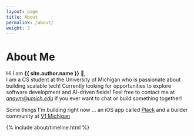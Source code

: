 ```yaml
---
layout: page
title: About
permalink: /about/
weight: 3
---
```


# **About Me**

Hi I am **{{ site.author.name }}** :wave:,<br>
 I am a CS student at the University of Michigan who is passionate about building scalable tech! Currently looking for opportunities to explore software development and AI-driven fields! Feel free to contact me at [*anaym@umich.edu*](mailto:anaym@umich.edu) if you ever want to chat or build something together!

 Some things I'm building right now ...
 an iOS app called [Plack](https://plack.io) and a builder community at [V1 Michigan](https://v1michigan.com/)

<div class="row">
{% include about/timeline.html %}
</div>